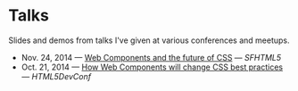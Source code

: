 Talks
=====

Slides and demos from talks I've given at various conferences and meetups.

* Nov. 24, 2014 &mdash; [Web Components and the future of CSS](https://github.com/philipwalton/talks/blob/master/2014-11-24/README.md) &mdash; *SFHTML5*
* Oct. 21, 2014 &mdash; [How Web Components will change CSS best practices](https://github.com/philipwalton/talks/blob/master/2014-10-21/README.md) &mdash; *HTML5DevConf*
